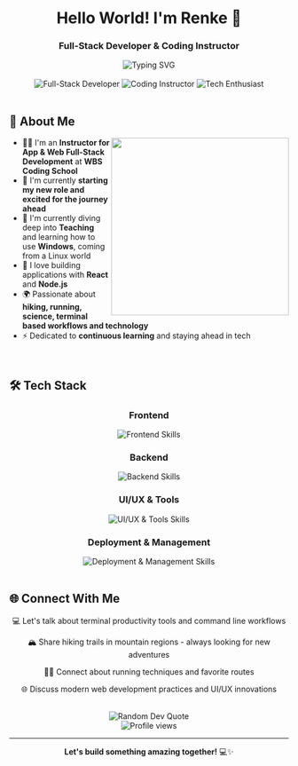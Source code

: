 <h1 align="center">Hello World! I'm Renke 👋</h1>
<h3 align="center">Full-Stack Developer & Coding Instructor</h3>

<div align="center">
  <img src="https://readme-typing-svg.herokuapp.com?font=Fira+Code&pause=1000&color=6E56CF&center=true&vCenter=true&width=435&lines=Passionate+about+clean+code;Full-Stack+Development+Instructor;Always+learning%2C+always+growing" alt="Typing SVG" />
</div>

<br>

<div align="center">
  <img src="https://img.shields.io/badge/-Full_Stack_Developer-6E56CF?style=for-the-badge" alt="Full-Stack Developer"/>
  <img src="https://img.shields.io/badge/-Coding_Instructor-22C55E?style=for-the-badge" alt="Coding Instructor"/>
  <img src="https://img.shields.io/badge/-Tech_Enthusiast-3B82F6?style=for-the-badge" alt="Tech Enthusiast"/>
</div>

<br>

## 💫 About Me

<img align="right" src="https://github-readme-stats.vercel.app/api/top-langs/?username=ReynkeDeVos&theme=tokyonight&hide_border=true&include_all_commits=false&count_private=false&layout=compact" width="320" />

- 👨‍🏫 I'm an **Instructor for App & Web Full-Stack Development** at **WBS Coding School**
- 🔭 I'm currently **starting my new role and excited for the journey ahead**
- 🌱 I'm currently diving deep into **Teaching** and learning how to use **Windows**, coming from a Linux world
- 🚀 I love building applications with **React** and **Node.js**
- 🌍 Passionate about **hiking, running, science, terminal based workflows and technology**
- ⚡ Dedicated to **continuous learning** and staying ahead in tech

<br clear="right">

## 🛠️ Tech Stack

<div align="center">
  <h3>Frontend</h3>
  <img src="https://skillicons.dev/icons?i=html,css,js,react,vite&theme=light" alt="Frontend Skills" />
</div>
<div align="center">
  <h3>Backend</h3>
  <img src="https://skillicons.dev/icons?i=nodejs,express,mongodb,mysql,postgres&theme=light" alt="Backend Skills" />
</div>
<div align="center">
  <h3>UI/UX & Tools</h3>
  <img src="https://skillicons.dev/icons?i=bootstrap,materialui,figma,git&theme=light" alt="UI/UX & Tools Skills" />
</div>
<div align="center">
  <h3>Deployment & Management</h3>
  <img src="https://skillicons.dev/icons?i=github,netlify,vercel,markdown,vscode&theme=light" alt="Deployment & Management Skills" />
</div>
<br>


## 🌐 Connect With Me

<div align="center">
  <p>💻 Let's talk about terminal productivity tools and command line workflows</p>
  <p>🏔️ Share hiking trails in mountain regions - always looking for new adventures</p>
  <p>🏃‍♂️ Connect about running techniques and favorite routes</p>
  <p>🌐 Discuss modern web development practices and UI/UX innovations</p>
</div>

<br>

<div align="center">
  <img src="https://quotes-github-readme.vercel.app/api?type=horizontal&theme=tokyonight" alt="Random Dev Quote" />
</div>

<div align="center">
  <img src="https://komarev.com/ghpvc/?username=ReynkeDeVos&label=Profile%20views&color=6E56CF&style=flat" alt="Profile views" />
</div>

---

<div align="center">
  <strong>Let's build something amazing together!</strong> 💻✨
</div>
